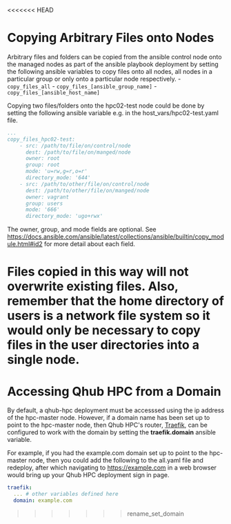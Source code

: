<<<<<<< HEAD
# Copying Arbitrary Files onto Nodes
Arbitrary files and folders can be copied from the ansible control node onto the managed nodes as part of the ansible playbook deployment by setting the following ansible variables to copy files onto all nodes, all nodes in a particular group or only onto a particular node respectively.
    - `copy_files_all`
    - `copy_files_[ansible_group_name]`
    - `copy_files_[ansible_host_name]`

Copying two files/folders onto the hpc02-test node could be done by setting the following ansible variable e.g. in the host_vars/hpc02-test.yaml file.
```yaml
...
copy_files_hpc02-test:
    - src: /path/to/file/on/control/node
      dest: /path/to/file/on/manged/node
      owner: root
      group: root
      mode: 'u=rw,g=r,o=r'
      directory_mode: '644'
    - src: /path/to/other/file/on/control/node
      dest: /path/to/other/file/on/manged/node
      owner: vagrant
      group: users
      mode: '666'
      directory_mode: 'ugo+rwx'
```

The owner, group, and mode fields are optional.  See https://docs.ansible.com/ansible/latest/collections/ansible/builtin/copy_module.html#id2 for more detail about each field.  

Files copied in this way will not overwrite existing files.  Also, remember that the home directory of users is a network file system so it would only be necessary to copy files in the user directories into a single node.
=======
# Accessing Qhub HPC from a Domain

By default, a qhub-hpc deployment must be accesssed using the ip address of the hpc-master node.  However, if a domain name has been set up to point to the hpc-master node, then Qhub HPC's router, [Traefik](https://doc.traefik.io/traefik/), can be configured to work with the domain by setting the **traefik.domain** ansible variable.

For example, if you had the example.com domain set up to point to the hpc-master node, then you could add the following to the all.yaml file and redeploy, after which navigating to https://example.com in a web browser would bring up your Qhub HPC deployment sign in page.

```yaml
traefik:
  ... # other variables defined here
  domain: example.com
```

>>>>>>> rename_set_domain
